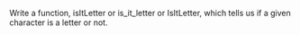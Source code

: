 Write a function, isItLetter or is_it_letter or IsItLetter, which tells us if a given character is a letter or not.
